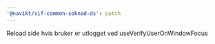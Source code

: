 ```yaml
---
'@navikt/sif-common-soknad-ds': patch
---
```


Reload side hvis bruker er utlogget ved useVerifyUserOnWindowFocus
